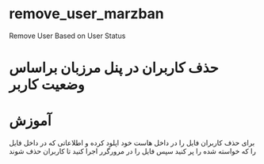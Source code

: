 # remove_user_marzban
Remove User Based on User Status



# حذف کاربران در پنل مرزبان براساس وضعیت کاربر


# آموزش

برای حذف کاربران فایل را در داخل هاست خود اپلود کرده  و  اطلاعاتی که در داخل فایل را که خواسته شده را پر کنید سپس فایل را در مرورگرر اجرا کنید تا کاربران  حذف شوند
